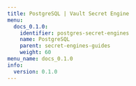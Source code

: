 ```yaml
---
title: PostgreSQL | Vault Secret Engine
menu:
  docs_0.1.0:
    identifier: postgres-secret-engines
    name: PostgreSQL
    parent: secret-engines-guides
    weight: 60
menu_name: docs_0.1.0
info:
  version: 0.1.0
---
```


